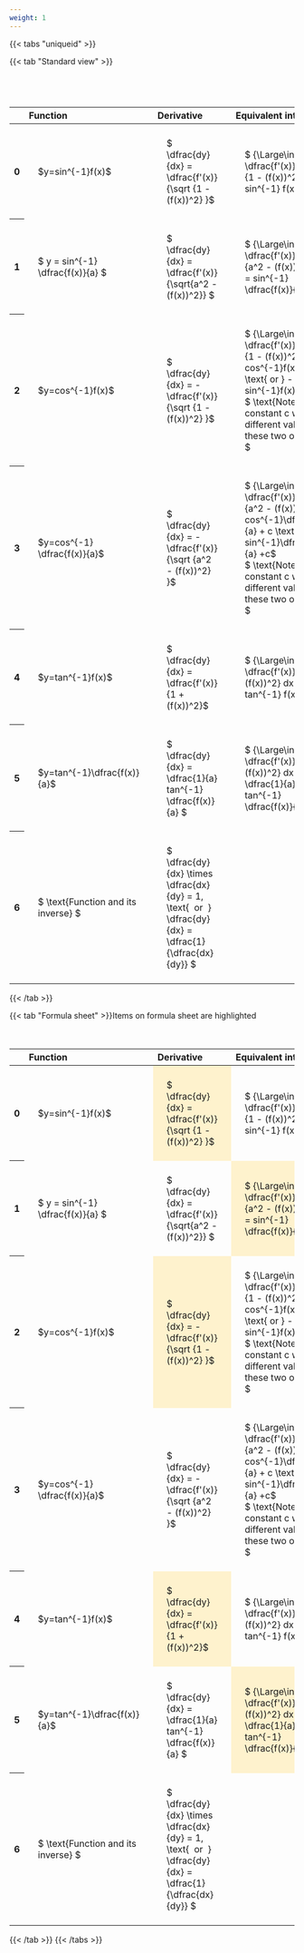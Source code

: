 ```yaml
---
weight: 1
---
```


{{< tabs "uniqueid" >}}

{{< tab "Standard view" >}}

#  
<br>
<style type="text/css">
#T_415c3 th.col_heading {
  text-align: left;
  font-size: 1em;
}
#T_415c3 td {
  text-align: left;
  font-size: 1em;
  padding: 1.5em;
}
#T_415c3_row0_col0, #T_415c3_row1_col0, #T_415c3_row2_col0, #T_415c3_row3_col0, #T_415c3_row4_col0, #T_415c3_row5_col0, #T_415c3_row6_col0 {
  width: 200px;
  white-space: pre-wrap;
}
#T_415c3_row0_col1, #T_415c3_row1_col1, #T_415c3_row2_col1, #T_415c3_row3_col1, #T_415c3_row4_col1, #T_415c3_row5_col1, #T_415c3_row6_col1 {
  width: 300px;
  white-space: pre-wrap;
}
#T_415c3_row0_col2, #T_415c3_row1_col2, #T_415c3_row2_col2, #T_415c3_row3_col2, #T_415c3_row4_col2, #T_415c3_row5_col2, #T_415c3_row6_col2 {
  width: 400px;
  white-space: pre-wrap;
}
#T_415c3_row0_col3, #T_415c3_row1_col3, #T_415c3_row2_col3, #T_415c3_row3_col3, #T_415c3_row4_col3, #T_415c3_row5_col3, #T_415c3_row6_col3 {
  width: 600px;
  white-space: pre-wrap;
}
</style>
<table id="T_415c3">
  <thead>
    <tr>
      <th class="blank level0" >&nbsp;</th>
      <th id="T_415c3_level0_col0" class="col_heading level0 col0" >Function</th>
      <th id="T_415c3_level0_col1" class="col_heading level0 col1" >Derivative</th>
      <th id="T_415c3_level0_col2" class="col_heading level0 col2" >Equivalent integral</th>
      <th id="T_415c3_level0_col3" class="col_heading level0 col3" >Comment</th>
    </tr>
  </thead>
  <tbody>
    <tr>
      <th id="T_415c3_level0_row0" class="row_heading level0 row0" >0</th>
      <td id="T_415c3_row0_col0" class="data row0 col0" >$y=sin^{-1}f(x)$</td>
      <td id="T_415c3_row0_col1" class="data row0 col1" >$ \dfrac{dy}{dx} = \dfrac{f'(x)} {\sqrt {1 - (f(x))^2} }$</td>
      <td id="T_415c3_row0_col2" class="data row0 col2" >$ {\Large\int} \dfrac{f'(x)} {\sqrt {1 - (f(x))^2} } dx = sin^{-1} f(x) + c$</td>
      <td id="T_415c3_row0_col3" class="data row0 col3" ></td>
    </tr>
    <tr>
      <th id="T_415c3_level0_row1" class="row_heading level0 row1" >1</th>
      <td id="T_415c3_row1_col0" class="data row1 col0" >$ y = sin^{-1} \dfrac{f(x)}{a} $</td>
      <td id="T_415c3_row1_col1" class="data row1 col1" >$ \dfrac{dy}{dx} = \dfrac{f'(x)}{\sqrt{a^2 - (f(x))^2}} $</td>
      <td id="T_415c3_row1_col2" class="data row1 col2" >$ {\Large\int} \dfrac{f'(x)} {\sqrt {a^2 - (f(x))^2} } dx = sin^{-1} \dfrac{f(x)}{a} + c$</td>
      <td id="T_415c3_row1_col3" class="data row1 col3" ></td>
    </tr>
    <tr>
      <th id="T_415c3_level0_row2" class="row_heading level0 row2" >2</th>
      <td id="T_415c3_row2_col0" class="data row2 col0" >$y=cos^{-1}f(x)$</td>
      <td id="T_415c3_row2_col1" class="data row2 col1" >$ \dfrac{dy}{dx} = - \dfrac{f'(x)} {\sqrt {1 - (f(x))^2} }$</td>
      <td id="T_415c3_row2_col2" class="data row2 col2" >$ {\Large\int} - \dfrac{f'(x)} {\sqrt {1 - (f(x))^2} }  = cos^{-1}f(x) + c \text{ or } -sin^{-1}f(x) +c$
$ \text{Note the constant c will have different values with these two options} $</td>
      <td id="T_415c3_row2_col3" class="data row2 col3" ></td>
    </tr>
    <tr>
      <th id="T_415c3_level0_row3" class="row_heading level0 row3" >3</th>
      <td id="T_415c3_row3_col0" class="data row3 col0" >$y=cos^{-1} \dfrac{f(x)}{a}$</td>
      <td id="T_415c3_row3_col1" class="data row3 col1" >$ \dfrac{dy}{dx} = - \dfrac{f'(x)} {\sqrt {a^2 - (f(x))^2} }$</td>
      <td id="T_415c3_row3_col2" class="data row3 col2" >$ {\Large\int} - \dfrac{f'(x)} {\sqrt {a^2 - (f(x))^2} }  = cos^{-1}\dfrac{f(x)}{a} + c \text{ or } -sin^{-1}\dfrac{f(x)}{a} +c$
$ \text{Note the constant c will have different values with these two options} $</td>
      <td id="T_415c3_row3_col3" class="data row3 col3" ></td>
    </tr>
    <tr>
      <th id="T_415c3_level0_row4" class="row_heading level0 row4" >4</th>
      <td id="T_415c3_row4_col0" class="data row4 col0" >$y=tan^{-1}f(x)$</td>
      <td id="T_415c3_row4_col1" class="data row4 col1" >$ \dfrac{dy}{dx} = \dfrac{f'(x)} {1 + (f(x))^2}$</td>
      <td id="T_415c3_row4_col2" class="data row4 col2" >$ {\Large\int} \dfrac{f'(x)} {1 + (f(x))^2} dx = \ tan^{-1} f(x) + c$</td>
      <td id="T_415c3_row4_col3" class="data row4 col3" ></td>
    </tr>
    <tr>
      <th id="T_415c3_level0_row5" class="row_heading level0 row5" >5</th>
      <td id="T_415c3_row5_col0" class="data row5 col0" >$y=tan^{-1}\dfrac{f(x)}{a}$</td>
      <td id="T_415c3_row5_col1" class="data row5 col1" >$ \dfrac{dy}{dx} =  \dfrac{1}{a} tan^{-1} \dfrac{f(x)}{a} $</td>
      <td id="T_415c3_row5_col2" class="data row5 col2" >$ {\Large\int} \dfrac{f'(x)} {a^2 + (f(x))^2} dx = \dfrac{1}{a} tan^{-1} \dfrac{f(x)}{a} + c$</td>
      <td id="T_415c3_row5_col3" class="data row5 col3" ></td>
    </tr>
    <tr>
      <th id="T_415c3_level0_row6" class="row_heading level0 row6" >6</th>
      <td id="T_415c3_row6_col0" class="data row6 col0" >$ \text{Function and its inverse} $</td>
      <td id="T_415c3_row6_col1" class="data row6 col1" >$ \dfrac{dy}{dx} \times \dfrac{dx}{dy} = 1, \text{  or  } \dfrac{dy}{dx} = \dfrac{1}{\dfrac{dx}{dy}} $</td>
      <td id="T_415c3_row6_col2" class="data row6 col2" ></td>
      <td id="T_415c3_row6_col3" class="data row6 col3" >Formula can be utilised to calculate otherwise hard to differentiate inverse functions</td>
    </tr>
  </tbody>
</table>
{{< /tab >}}

{{< tab "Formula sheet" >}}Items on formula sheet are highlighted
<br><br><br>
<style type="text/css">
#T_a1599 th.col_heading {
  text-align: left;
  font-size: 1em;
}
#T_a1599 td {
  text-align: left;
  font-size: 1em;
  padding: 1.5em;
}
#T_a1599_row0_col0, #T_a1599_row1_col0, #T_a1599_row2_col0, #T_a1599_row3_col0, #T_a1599_row4_col0, #T_a1599_row5_col0, #T_a1599_row6_col0 {
  width: 200px;
  white-space: pre-wrap;
}
#T_a1599_row0_col1, #T_a1599_row2_col1, #T_a1599_row4_col1 {
  width: 300px;
  background-color: rgba(255,194,10, 0.2);
  white-space: pre-wrap;
}
#T_a1599_row0_col2, #T_a1599_row2_col2, #T_a1599_row3_col2, #T_a1599_row4_col2, #T_a1599_row6_col2 {
  width: 400px;
  white-space: pre-wrap;
}
#T_a1599_row0_col3, #T_a1599_row1_col3, #T_a1599_row2_col3, #T_a1599_row3_col3, #T_a1599_row4_col3, #T_a1599_row5_col3, #T_a1599_row6_col3 {
  width: 600px;
  white-space: pre-wrap;
}
#T_a1599_row1_col1, #T_a1599_row3_col1, #T_a1599_row5_col1, #T_a1599_row6_col1 {
  width: 300px;
  white-space: pre-wrap;
}
#T_a1599_row1_col2, #T_a1599_row5_col2 {
  width: 400px;
  background-color: rgba(255,194,10, 0.2);
  white-space: pre-wrap;
}
</style>
<table id="T_a1599">
  <thead>
    <tr>
      <th class="blank level0" >&nbsp;</th>
      <th id="T_a1599_level0_col0" class="col_heading level0 col0" >Function</th>
      <th id="T_a1599_level0_col1" class="col_heading level0 col1" >Derivative</th>
      <th id="T_a1599_level0_col2" class="col_heading level0 col2" >Equivalent integral</th>
      <th id="T_a1599_level0_col3" class="col_heading level0 col3" >Comment</th>
    </tr>
  </thead>
  <tbody>
    <tr>
      <th id="T_a1599_level0_row0" class="row_heading level0 row0" >0</th>
      <td id="T_a1599_row0_col0" class="data row0 col0" >$y=sin^{-1}f(x)$</td>
      <td id="T_a1599_row0_col1" class="data row0 col1" >$ \dfrac{dy}{dx} = \dfrac{f'(x)} {\sqrt {1 - (f(x))^2} }$</td>
      <td id="T_a1599_row0_col2" class="data row0 col2" >$ {\Large\int} \dfrac{f'(x)} {\sqrt {1 - (f(x))^2} } dx = sin^{-1} f(x) + c$</td>
      <td id="T_a1599_row0_col3" class="data row0 col3" ></td>
    </tr>
    <tr>
      <th id="T_a1599_level0_row1" class="row_heading level0 row1" >1</th>
      <td id="T_a1599_row1_col0" class="data row1 col0" >$ y = sin^{-1} \dfrac{f(x)}{a} $</td>
      <td id="T_a1599_row1_col1" class="data row1 col1" >$ \dfrac{dy}{dx} = \dfrac{f'(x)}{\sqrt{a^2 - (f(x))^2}} $</td>
      <td id="T_a1599_row1_col2" class="data row1 col2" >$ {\Large\int} \dfrac{f'(x)} {\sqrt {a^2 - (f(x))^2} } dx = sin^{-1} \dfrac{f(x)}{a} + c$</td>
      <td id="T_a1599_row1_col3" class="data row1 col3" ></td>
    </tr>
    <tr>
      <th id="T_a1599_level0_row2" class="row_heading level0 row2" >2</th>
      <td id="T_a1599_row2_col0" class="data row2 col0" >$y=cos^{-1}f(x)$</td>
      <td id="T_a1599_row2_col1" class="data row2 col1" >$ \dfrac{dy}{dx} = - \dfrac{f'(x)} {\sqrt {1 - (f(x))^2} }$</td>
      <td id="T_a1599_row2_col2" class="data row2 col2" >$ {\Large\int} - \dfrac{f'(x)} {\sqrt {1 - (f(x))^2} }  = cos^{-1}f(x) + c \text{ or } -sin^{-1}f(x) +c$
$ \text{Note the constant c will have different values with these two options} $</td>
      <td id="T_a1599_row2_col3" class="data row2 col3" ></td>
    </tr>
    <tr>
      <th id="T_a1599_level0_row3" class="row_heading level0 row3" >3</th>
      <td id="T_a1599_row3_col0" class="data row3 col0" >$y=cos^{-1} \dfrac{f(x)}{a}$</td>
      <td id="T_a1599_row3_col1" class="data row3 col1" >$ \dfrac{dy}{dx} = - \dfrac{f'(x)} {\sqrt {a^2 - (f(x))^2} }$</td>
      <td id="T_a1599_row3_col2" class="data row3 col2" >$ {\Large\int} - \dfrac{f'(x)} {\sqrt {a^2 - (f(x))^2} }  = cos^{-1}\dfrac{f(x)}{a} + c \text{ or } -sin^{-1}\dfrac{f(x)}{a} +c$
$ \text{Note the constant c will have different values with these two options} $</td>
      <td id="T_a1599_row3_col3" class="data row3 col3" ></td>
    </tr>
    <tr>
      <th id="T_a1599_level0_row4" class="row_heading level0 row4" >4</th>
      <td id="T_a1599_row4_col0" class="data row4 col0" >$y=tan^{-1}f(x)$</td>
      <td id="T_a1599_row4_col1" class="data row4 col1" >$ \dfrac{dy}{dx} = \dfrac{f'(x)} {1 + (f(x))^2}$</td>
      <td id="T_a1599_row4_col2" class="data row4 col2" >$ {\Large\int} \dfrac{f'(x)} {1 + (f(x))^2} dx = \ tan^{-1} f(x) + c$</td>
      <td id="T_a1599_row4_col3" class="data row4 col3" ></td>
    </tr>
    <tr>
      <th id="T_a1599_level0_row5" class="row_heading level0 row5" >5</th>
      <td id="T_a1599_row5_col0" class="data row5 col0" >$y=tan^{-1}\dfrac{f(x)}{a}$</td>
      <td id="T_a1599_row5_col1" class="data row5 col1" >$ \dfrac{dy}{dx} =  \dfrac{1}{a} tan^{-1} \dfrac{f(x)}{a} $</td>
      <td id="T_a1599_row5_col2" class="data row5 col2" >$ {\Large\int} \dfrac{f'(x)} {a^2 + (f(x))^2} dx = \dfrac{1}{a} tan^{-1} \dfrac{f(x)}{a} + c$</td>
      <td id="T_a1599_row5_col3" class="data row5 col3" ></td>
    </tr>
    <tr>
      <th id="T_a1599_level0_row6" class="row_heading level0 row6" >6</th>
      <td id="T_a1599_row6_col0" class="data row6 col0" >$ \text{Function and its inverse} $</td>
      <td id="T_a1599_row6_col1" class="data row6 col1" >$ \dfrac{dy}{dx} \times \dfrac{dx}{dy} = 1, \text{  or  } \dfrac{dy}{dx} = \dfrac{1}{\dfrac{dx}{dy}} $</td>
      <td id="T_a1599_row6_col2" class="data row6 col2" ></td>
      <td id="T_a1599_row6_col3" class="data row6 col3" >Formula can be utilised to calculate otherwise hard to differentiate inverse functions</td>
    </tr>
  </tbody>
</table>
{{< /tab >}}
{{< /tabs >}}